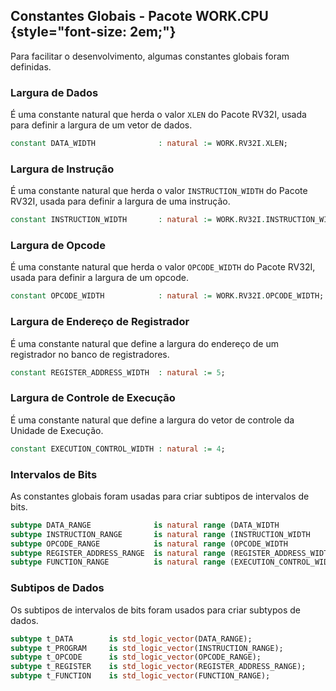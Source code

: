 ## Constantes Globais - Pacote WORK.CPU {style="font-size: 2em;"}

Para facilitar o desenvolvimento, algumas constantes globais foram definidas.

### Largura de Dados <Badge text="WORK.CPU.DATA_WIDTH"/>

É uma constante natural que herda o valor `XLEN` do Pacote RV32I, usada para definir
a largura de um vetor de dados.

```vhdl
constant DATA_WIDTH              : natural := WORK.RV32I.XLEN;
```

### Largura de Instrução <Badge text="WORK.CPU.INSTRUCTION_WIDTH"/>

É uma constante natural que herda o valor `INSTRUCTION_WIDTH` do Pacote RV32I, usada para definir
a largura de uma instrução.

```vhdl
constant INSTRUCTION_WIDTH       : natural := WORK.RV32I.INSTRUCTION_WIDTH;
```

### Largura de Opcode <Badge text="WORK.CPU.OPCODE_WIDTH"/>

É uma constante natural que herda o valor `OPCODE_WIDTH` do Pacote RV32I, usada para definir
a largura de um opcode.

```vhdl
constant OPCODE_WIDTH            : natural := WORK.RV32I.OPCODE_WIDTH;
```

### Largura de Endereço de Registrador <Badge text="WORK.CPU.REGISTER_ADDRESS_WIDTH"/>

É uma constante natural que define a largura do endereço de um registrador no banco 
de registradores.

```vhdl
constant REGISTER_ADDRESS_WIDTH  : natural := 5;
```

### Largura de Controle de Execução <Badge text="WORK.CPU.EXECUTION_CONTROL_WIDTH"/>

É uma constante natural que define a largura do vetor de controle da Unidade de Execução.

```vhdl
constant EXECUTION_CONTROL_WIDTH : natural := 4;
```

### Intervalos de Bits <Badge type="danger" text="subtype"/>

As constantes globais foram usadas para criar subtipos de intervalos de bits.

```vhdl
subtype DATA_RANGE              is natural range (DATA_WIDTH              - 1) downto 0;
subtype INSTRUCTION_RANGE       is natural range (INSTRUCTION_WIDTH       - 1) downto 0;
subtype OPCODE_RANGE            is natural range (OPCODE_WIDTH            - 1) downto 0;
subtype REGISTER_ADDRESS_RANGE  is natural range (REGISTER_ADDRESS_WIDTH  - 1) downto 0;
subtype FUNCTION_RANGE          is natural range (EXECUTION_CONTROL_WIDTH - 1) downto 0;
```

### Subtipos de Dados <Badge type="danger" text="subtype"/>

Os subtipos de intervalos de bits foram usados para criar subtypos de dados.

```vhdl
subtype t_DATA        is std_logic_vector(DATA_RANGE);
subtype t_PROGRAM     is std_logic_vector(INSTRUCTION_RANGE);
subtype t_OPCODE      is std_logic_vector(OPCODE_RANGE);
subtype t_REGISTER    is std_logic_vector(REGISTER_ADDRESS_RANGE);
subtype t_FUNCTION    is std_logic_vector(FUNCTION_RANGE);
```